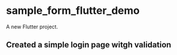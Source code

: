 # sample_form_flutter_demo

A new Flutter project.

## Created a simple login page witgh validation

